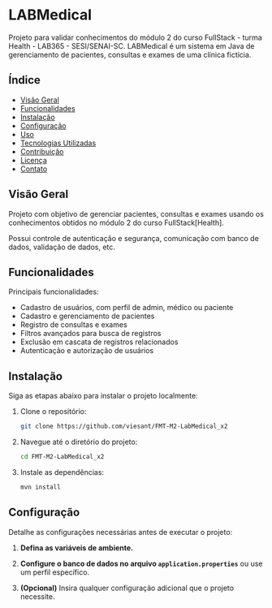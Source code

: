 # LABMedical

Projeto para validar conhecimentos do módulo 2 do curso FullStack - turma Health - LAB365 - SESI/SENAI-SC. LABMedical é um sistema em Java de gerenciamento de pacientes, consultas e exames de uma clínica fictícia.

## Índice

- [Visão Geral](#visão-geral)
- [Funcionalidades](#funcionalidades)
- [Instalação](#instalação)
- [Configuração](#configuração)
- [Uso](#uso)
- [Tecnologias Utilizadas](#tecnologias-utilizadas)
- [Contribuição](#contribuição)
- [Licença](#licença)
- [Contato](#contato)

## Visão Geral

Projeto com objetivo de gerenciar pacientes, consultas e exames usando os conhecimentos obtidos no módulo 2 do curso FullStack[Health].

Possui controle de autenticação e segurança, comunicação com banco de dados, validação de dados, etc.

## Funcionalidades

Principais funcionalidades:

- Cadastro de usuários, com perfil de admin, médico ou paciente
- Cadastro e gerenciamento de pacientes
- Registro de consultas e exames
- Filtros avançados para busca de registros
- Exclusão em cascata de registros relacionados
- Autenticação e autorização de usuários

## Instalação

Siga as etapas abaixo para instalar o projeto localmente:

1. Clone o repositório:
    ```bash
    git clone https://github.com/viesant/FMT-M2-LabMedical_x2
    ```

2. Navegue até o diretório do projeto:
    ```bash
    cd FMT-M2-LabMedical_x2
    ```

3. Instale as dependências:
    ```bash
    mvn install
    ```

## Configuração

Detalhe as configurações necessárias antes de executar o projeto:

1. **Defina as variáveis de ambiente.**

2. **Configure o banco de dados no arquivo `application.properties`** ou use um perfil específico.

3. **(Opcional)** Insira qualquer configuração adicional que o projeto necessite.
